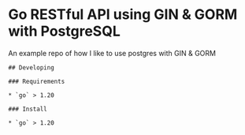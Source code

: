 # Go RESTful API using GIN & GORM with PostgreSQL
An example repo of how I like to use postgres with GIN & GORM
```
## Developing

### Requirements

* `go` > 1.20

### Install

* `go` > 1.20